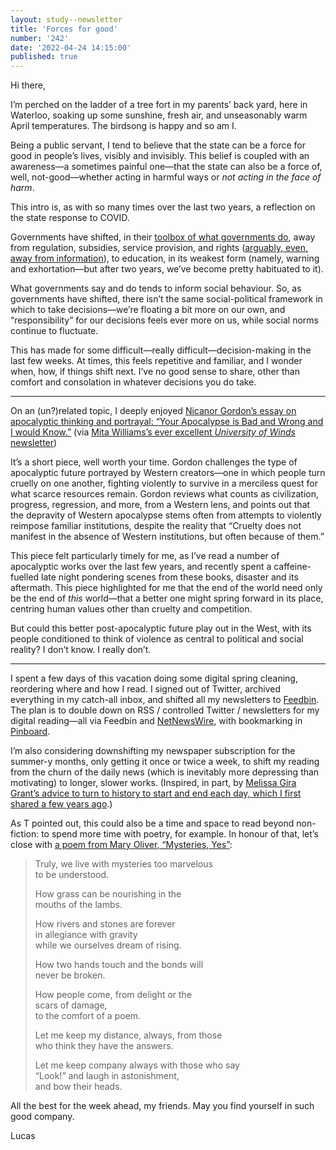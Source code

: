 ```yaml
---
layout: study--newsletter
title: 'Forces for good'
number: '242'
date: '2022-04-24 14:15:00'
published: true
---
```


Hi there,

I’m perched on the ladder of a tree fort in my parents’ back yard, here in Waterloo, soaking up some sunshine, fresh air, and unseasonably warm April temperatures. The birdsong is happy and so am I.

Being a public servant, I tend to believe that the state can be a force for good in people’s lives, visibly and invisibly. This belief is coupled with an awareness—a sometimes painful one—that the state can also be a force of, well, not-good—whether acting in harmful ways or _not acting in the face of harm_.

This intro is, as with so many times over the last two years, a reflection on the state response to COVID.

Governments have shifted, in their [toolbox of what governments do](http://www.atlas101.ca/pm/concepts/bardachs-things-governments-do/), away from regulation, subsidies, service provision, and rights ([arguably, even, away from information](https://www.theglobeandmail.com/canada/article-covid-19-data-ba2-variant-sixth-wave/)), to education, in its weakest form (namely, warning and exhortation—but after two years, we’ve become pretty habituated to it).

What governments say and do tends to inform social behaviour. So, as governments have shifted, there isn’t the same social-political framework in which to take decisions—we’re floating a bit more on our own, and “responsibility” for our decisions feels ever more on us, while social norms continue to fluctuate.

This has made for some difficult—really difficult—decision-making in the last few weeks. At times, this feels repetitive and familiar, and I wonder when, how, if things shift next. I’ve no good sense to share, other than comfort and consolation in whatever decisions you do take.

---

On an (un?)related topic, I deeply enjoyed [Nicanor Gordon’s essay on apocalyptic thinking and portrayal: “Your Apocalypse is Bad and Wrong and I would Know.”](https://medium.com/@nykgordon/your-apocalypse-is-bad-and-wrong-and-i-would-know-28ab7eb7a86e) (via [Mita Williams’s ever excellent _University of Winds_ newsletter](https://tinyletter.com/UniversityOfWinds))

It’s a short piece, well worth your time. Gordon challenges the type of apocalyptic future portrayed by Western creators—one in which people turn cruelly on one another, fighting violently to survive in a merciless quest for what scarce resources remain. Gordon reviews what counts as civilization, progress, regression, and more, from a Western lens, and points out that the depravity of Western apocalypse stems often from attempts to violently reimpose familiar institutions, despite the reality that “Cruelty does not manifest in the absence of Western institutions, but often because of them.”

This piece felt particularly timely for me, as I’ve read a number of apocalyptic works over the last few years, and recently spent a caffeine-fuelled late night pondering scenes from these books, disaster and its aftermath. This piece highlighted for me that the end of the world need only be the end of _this_ world—that a better one might spring forward in its place, centring human values other than cruelty and competition.

But could this better post-apocalyptic future play out in the West, with its people conditioned to think of violence as central to political and social reality? I don’t know. I really don’t.

---

I spent a few days of this vacation doing some digital spring cleaning, reordering where and how I read. I signed out of Twitter, archived everything in my catch-all inbox, and shifted all my newsletters to [Feedbin](https://feedbin.com/). The plan is to double down on RSS / controlled Twitter / newsletters for my digital reading—all via Feedbin and [NetNewsWire](https://netnewswire.com/), with bookmarking in [Pinboard](https://pinboard.in/).

I’m also considering downshifting my newspaper subscription for the summer-y months, only getting it once or twice a week, to shift my reading from the churn of the daily news (which is inevitably more depressing than motivating) to longer, slower works. (Inspired, in part, by [Melissa Gira Grant’s advice to turn to history to start and end each day, which I first shared a few years ago](https://lucascherkewski.com/hit-and-miss/32-season-2-episode-22/).)

As T pointed out, this could also be a time and space to read beyond non-fiction: to spend more time with poetry, for example. In honour of that, let’s close with [a poem from Mary Oliver, “Mysteries, Yes”](https://apoemaday.tumblr.com/post/614761681993842688/mysteries-yes):

> Truly, we live with mysteries too marvelous  
> to be understood.
>
> How grass can be nourishing in the  
> mouths of the lambs.
> 
> How rivers and stones are forever  
> in allegiance with gravity  
> while we ourselves dream of rising.
> 
> How two hands touch and the bonds will  
> never be broken.
> 
> How people come, from delight or the  
> scars of damage,  
> to the comfort of a poem.
>
> Let me keep my distance, always, from those  
> who think they have the answers.
>
> Let me keep company always with those who say  
> “Look!” and laugh in astonishment,  
> and bow their heads.

All the best for the week ahead, my friends. May you find yourself in such good company.

Lucas
